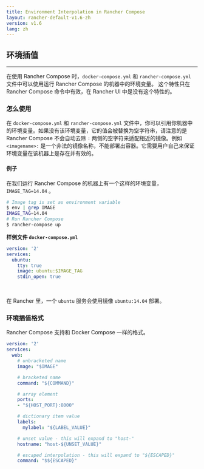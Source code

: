 ```yaml
---
title: Environment Interpolation in Rancher Compose
layout: rancher-default-v1.6-zh
version: v1.6
lang: zh
---
```


## 环境插值
---

在使用 Rancher Compose 时，`docker-compose.yml` 和 `rancher-compose.yml` 文件中可以使用运行 Rancher Compose 的机器中的环境变量。
这个特性只在 Rancher Compose 命令中有效，在 Rancher UI 中是没有这个特性的。

### 怎么使用

在 `docker-compose.yml` 和 `rancher-compose.yml` 文件中，你可以引用你机器中的环境变量。如果没有该环境变量，它的值会被替换为空字符串，请注意的是 Rancher Compose 不会自动去除 `:` 两侧的空字符来适配相近的镜像。例如 `<imagename>:` 是一个非法的镜像名称，不能部署出容器。它需要用户自己来保证环境变量在该机器上是存在并有效的。

#### 例子

在我们运行 Rancher Compose 的机器上有一个这样的环境变量，`IMAGE_TAG=14.04` 。

```bash
# Image tag is set as environment variable
$ env | grep IMAGE
IMAGE_TAG=14.04
# Run Rancher Compose
$ rancher-compose up
```

**样例文件 `docker-compose.yml`**

```yaml
version: '2'
services:
  ubuntu:
    tty: true
    image: ubuntu:$IMAGE_TAG
    stdin_open: true
```

<br>

在 Rancher 里，一个 `ubuntu` 服务会使用镜像 `ubuntu:14.04` 部署。

### 环境插值格式

Rancher Compose 支持和 Docker Compose 一样的格式。

```yaml
version: '2'
services:
  web:
    # unbracketed name
    image: "$IMAGE"

    # bracketed name
    command: "${COMMAND}"

    # array element
    ports:
    - "${HOST_PORT}:8000"

    # dictionary item value
    labels:
      mylabel: "${LABEL_VALUE}"

    # unset value - this will expand to "host-"
    hostname: "host-${UNSET_VALUE}"

    # escaped interpolation - this will expand to "${ESCAPED}"
    command: "$${ESCAPED}"
```
